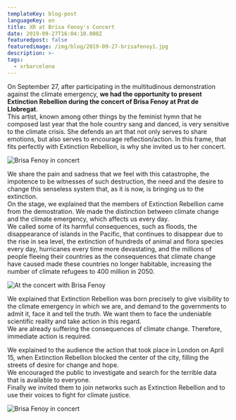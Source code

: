 ```yaml
---
templateKey: blog-post
languageKey: en
title: XR at Brisa Fenoy's Concert
date: 2019-09-27T16:04:10.000Z
featuredpost: false
featuredimage: /img/blog/2019-09-27-brisafenoy1.jpg
description: >-
tags:
  - xrbarcelona
---
```



On September 27, after participating in the multitudinous demonstration against the climate emergency, **we had the opportunity to present Extinction Rebellion during the concert of Brisa Fenoy at Prat de Llobregat**.  
This artist, known among other things by the feminist hymn that he composed last year that the hole country sang and danced, is very sensitive to the climate crisis. She defends an art that not only serves to share emotions, but also serves to encourage reflection/action. In this frame, that fits perfectly with Extinction Rebellion, is why she invited us to her concert.

![Brisa Fenoy in concert](/img/blog/2019-09-27-brisafenoy3.jpg)

We share the pain and sadness that we feel with this catastrophe, the impotence to be witnesses of such destruction, the need and the desire to change this senseless system that, as it is now, is bringing us to the extinction.  
On the stage, we explained that the members of Extinction Rebellion came from the demostration. We made the distinction between climate change and the climate emergency, which affects us every day.  
We called some of its harmful consequences, such as floods, the disappearance of islands in the Pacific, that continues to disappear due to the rise in sea level, the extinction of hundreds of animal and flora species every day, hurricanes every time more devastating, and the millions of people fleeing their countries as the consequences that climate change have caused made these countries no longer habitable, increasing the number of climate refugees to 400 million in 2050.

![At the concert with Brisa Fenoy](/img/blog/2019-09-27-brisafenoy2.jpg)

We explained that Extinction Rebellion was born precisely to give visibility to the climate emergency in which we are, and demand to the governments to admit it, face it and tell the truth. We want them to face the undeniable scientific reality and take action in this regard.  
We are already suffering the consequences of climate change. Therefore, immediate action is required.

We explained to the audience the action that took place in London on April 15, when Extinction Rebellion blocked the center of the city, filling the streets of desire for change and hope.  
We encouraged the public to investigate and search for the terrible data that is available to everyone.   
Finally we invited them to join networks such as Extinction Rebellion and to use their voices to fight for climate justice.

![Brisa Fenoy in concert](/img/blog/2019-09-27-brisafenoy1.jpg)
